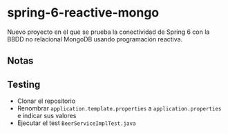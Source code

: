 # spring-6-reactive-mongo

Nuevo proyecto en el que se prueba la conectividad de Spring 6 con la BBDD no relacional MongoDB usando programación reactiva.

## Notas

## Testing

- Clonar el repositorio
- Renombrar `application.template.properties` a `application.properties` e indicar sus valores
- Ejecutar el test `BeerServiceImplTest.java`